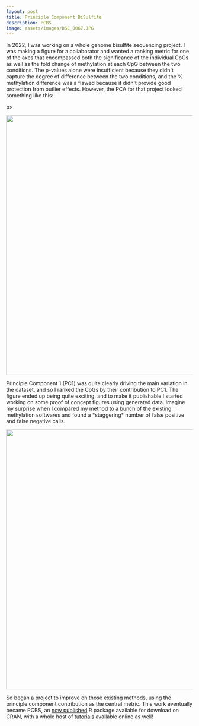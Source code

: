 ```yaml
---
layout: post
title: Principle Component BiSulfite
description: PCBS
image: assets/images/DSC_0067.JPG
---
```


<p> In 2022, I was working on a whole genome bisulfite sequencing project. I was making a figure for a collaborator and wanted a ranking metric for one of the axes that encompassed both the significance of the individual CpGs as well as the fold change of methylation at each CpG between the two conditions. The p-values alone were insufficient because they didn't capture the degree of difference between the two conditions, and the % methylation difference was a flawed because it didn't provide good protection from outlier effects. However, the PCA for that project looked something like this:</p>p>
<p><img src="Differential_Methylation_files/figure-html/unnamed-chunk-3-1.png" width="700"></p>

<p>Principle Component 1 (PC1) was quite clearly driving the main variation in the dataset, and so I ranked the CpGs by their contribution to PC1. The figure ended up being quite exciting, and to make it publishable I started working on some proof of concept figures using generated data. Imagine my surprise when I compared my method to a bunch of the existing methylation softwares and found a *staggering* number of false positive and false negative calls.</p>
<p><img src="[Differential_Methylation_files/figure-html/unnamed-chunk-3-1.png](https://oup.silverchair-cdn.com/oup/backfile/Content_public/Journal/bioinformatics/40/10/10.1093_bioinformatics_btae593/1/m_btae593f1.jpeg?Expires=1753937577&Signature=HBa6VQoDywXydPfopW8zXUQwBJFmsoHcRSwBtQHlzhd4q7jlzchkEkIA4FkwFKvkKFRfeG4tLsEOt2-w1G873eu71yikw~u-RASrO1rBcEu7-wDms~kIPoQL8BuJAQFjHMriNrUBBPRN9O2j0ymDAldmVqKgFDSjd7CZ8yHWWhPir1UHn~AuOkdEINpoK-7ESW-vTvzx2k6jYBCRvo~ujbk~EA-9ufKiSSdh1GRzkfsWd6jBMlOWWBVF9GK1SV8ZJc2PUWYfNEPm8dezt0U3~KrSPjdp-LoLsNWc1quKW706rIkQXp03DxNr7nRyRk~Qj7KrPLQCPY1ps9LN1~XGcg__&Key-Pair-Id=APKAIE5G5CRDK6RD3PGA)" width="700"></p>

<p>So began a project to improve on those existing methods, using the principle component contribution as the central metric. This work eventually became PCBS, an <a href="https://academic.oup.com/bioinformatics/article/40/10/btae593/7811138"> now published</a> R package available for download on CRAN, with a whole host of <a href="https://katlande.github.io/PCBS/"> tutorials</a> available online as well!</p>


